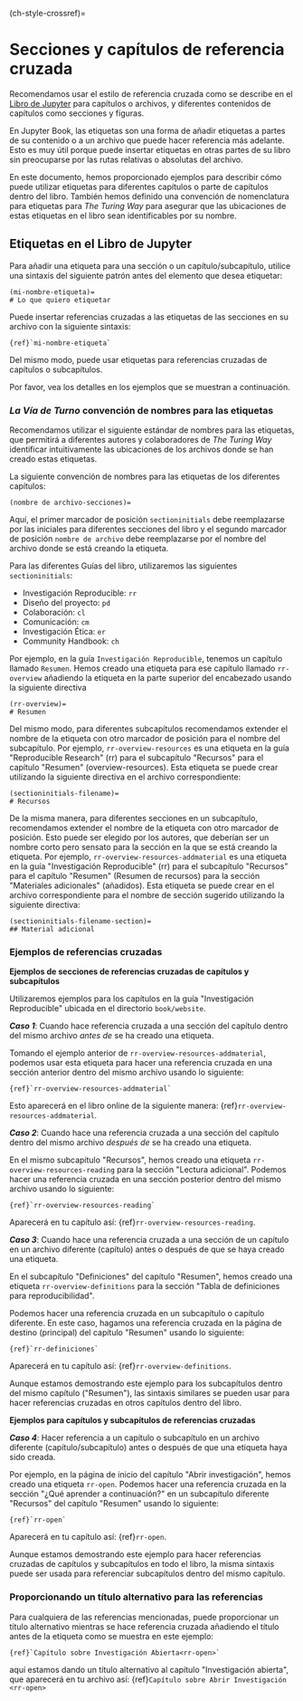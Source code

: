 (ch-style-crossref)=

# Secciones y capítulos de referencia cruzada

Recomendamos usar el estilo de referencia cruzada como se describe en el [Libro de Jupyter](https://jupyterbook.org/content/citations.html) para capítulos o archivos, y diferentes contenidos de capítulos como secciones y figuras.

En Jupyter Book, las etiquetas son una forma de añadir etiquetas a partes de su contenido o a un archivo que puede hacer referencia más adelante. Esto es muy útil porque puede insertar etiquetas en otras partes de su libro sin preocuparse por las rutas relativas o absolutas del archivo.

En este documento, hemos proporcionado ejemplos para describir cómo puede utilizar etiquetas para diferentes capítulos o parte de capítulos dentro del libro. También hemos definido una convención de nomenclatura para etiquetas para _The Turing Way_ para asegurar que las ubicaciones de estas etiquetas en el libro sean identificables por su nombre.

## Etiquetas en el Libro de Jupyter

Para añadir una etiqueta para una sección o un capítulo/subcapítulo, utilice una sintaxis del siguiente patrón antes del elemento que desea etiquetar:

```
(mi-nombre-etiqueta)=
# Lo que quiero etiquetar
```

Puede insertar referencias cruzadas a las etiquetas de las secciones en su archivo con la siguiente sintaxis:

```
{ref}`mi-nombre-etiqueta`

```

Del mismo modo, puede usar etiquetas para referencias cruzadas de capítulos o subcapítulos.

Por favor, vea los detalles en los ejemplos que se muestran a continuación.

### _La Vía de Turno_ convención de nombres para las etiquetas

Recomendamos utilizar el siguiente estándar de nombres para las etiquetas, que permitirá a diferentes autores y colaboradores de _The Turing Way_ identificar intuitivamente las ubicaciones de los archivos donde se han creado estas etiquetas.

La siguiente convención de nombres para las etiquetas de los diferentes capítulos:

```
(nombre de archivo-secciones)=
```

Aquí, el primer marcador de posición `sectioninitials` debe reemplazarse por las iniciales para diferentes secciones del libro y el segundo marcador de posición `nombre de archivo` debe reemplazarse por el nombre del archivo donde se está creando la etiqueta.

Para las diferentes Guías del libro, utilizaremos las siguientes `sectioninitials`:

- Investigación Reproducible: `rr`
- Diseño del proyecto: `pd`
- Colaboración: `cl`
- Comunicación: `cm`
- Investigación Ética: `er`
- Community Handbook: `ch`

Por ejemplo, en la guía `Investigación Reproducible`, tenemos un capítulo llamado `Resumen`. Hemos creado una etiqueta para ese capítulo llamado `rr-overview` añadiendo la etiqueta en la parte superior del encabezado usando la siguiente directiva

```
(rr-overview)=
# Resumen
```

Del mismo modo, para diferentes subcapítulos recomendamos extender el nombre de la etiqueta con otro marcador de posición para el nombre del subcapítulo. Por ejemplo, `rr-overview-resources` es una etiqueta en la guía "Reproducible Research" (rr) para el subcapítulo "Recursos" para el capítulo "Resumen" (overview-resources). Esta etiqueta se puede crear utilizando la siguiente directiva en el archivo correspondiente:

```
(sectioninitials-filename)=
# Recursos
```

De la misma manera, para diferentes secciones en un subcapítulo, recomendamos extender el nombre de la etiqueta con otro marcador de posición. Esto puede ser elegido por los autores, que deberían ser un nombre corto pero sensato para la sección en la que se está creando la etiqueta. Por ejemplo, `rr-overview-resources-addmaterial` es una etiqueta en la guía "Investigación Reproducible" (rr) para el subcapítulo "Recursos" para el capítulo "Resumen" (Resumen de recursos) para la sección "Materiales adicionales" (añadidos). Esta etiqueta se puede crear en el archivo correspondiente para el nombre de sección sugerido utilizando la siguiente directiva:

```
(sectioninitials-filename-section)=
## Material adicional
```

### Ejemplos de referencias cruzadas

**Ejemplos de secciones de referencias cruzadas de capítulos y subcapítulos**

Utilizaremos ejemplos para los capítulos en la guía "Investigación Reproducible" ubicada en el directorio `book/website`.

**_Caso 1_**: Cuando hace referencia cruzada a una sección del capítulo dentro del mismo archivo _antes de_ se ha creado una etiqueta.

Tomando el ejemplo anterior de `rr-overview-resources-addmaterial`, podemos usar esta etiqueta para hacer una referencia cruzada en una sección anterior dentro del mismo archivo usando lo siguiente:

```
{ref}`rr-overview-resources-addmaterial`
```

Esto aparecerá en el libro online de la siguiente manera: {ref}`rr-overview-resources-addmaterial`.

**_Caso 2_**: Cuando hace una referencia cruzada a una sección del capítulo dentro del mismo archivo _después de_ se ha creado una etiqueta.

En el mismo subcapítulo "Recursos", hemos creado una etiqueta `rr-overview-resources-reading` para la sección "Lectura adicional". Podemos hacer una referencia cruzada en una sección posterior dentro del mismo archivo usando lo siguiente:

```
{ref}`rr-overview-resources-reading`
```

Aparecerá en tu capítulo así: {ref}`rr-overview-resources-reading`.

**_Caso 3_**: Cuando hace una referencia cruzada a una sección de un capítulo en un archivo diferente (capítulo) antes o después de que se haya creado una etiqueta.

En el subcapítulo "Definiciones" del capítulo "Resumen", hemos creado una etiqueta `rr-overview-definitions` para la sección "Tabla de definiciones para reproducibilidad".

Podemos hacer una referencia cruzada en un subcapítulo o capítulo diferente. En este caso, hagamos una referencia cruzada en la página de destino (principal) del capítulo "Resumen" usando lo siguiente:

```
{ref}`rr-definiciones`
```

Aparecerá en tu capítulo así: {ref}`rr-overview-definitions`.

Aunque estamos demostrando este ejemplo para los subcapítulos dentro del mismo capítulo ("Resumen"), las sintaxis similares se pueden usar para hacer referencias cruzadas en otros capítulos dentro del libro.

**Ejemplos para capítulos y subcapítulos de referencias cruzadas**

**_Caso 4_**: Hacer referencia a un capítulo o subcapítulo en un archivo diferente (capítulo/subcapítulo) antes o después de que una etiqueta haya sido creada.

Por ejemplo, en la página de inicio del capítulo "Abrir investigación", hemos creado una etiqueta `rr-open`. Podemos hacer una referencia cruzada en la sección "¿Qué aprender a continuación?" en un subcapítulo diferente "Recursos" del capítulo "Resumen" usando lo siguiente:

```
{ref}`rr-open`
```

Aparecerá en tu capítulo así: {ref}`rr-open`.

Aunque estamos demostrando este ejemplo para hacer referencias cruzadas de capítulos y subcapítulos en todo el libro, la misma sintaxis puede ser usada para referenciar subcapítulos dentro del mismo capítulo.

### Proporcionando un título alternativo para las referencias

Para cualquiera de las referencias mencionadas, puede proporcionar un título alternativo mientras se hace referencia cruzada añadiendo el título antes de la etiqueta como se muestra en este ejemplo:

```
{ref}`Capítulo sobre Investigación Abierta<rr-open>`
```

aquí estamos dando un título alternativo al capítulo "Investigación abierta", que aparecerá en tu archivo así: {ref}`Capítulo sobre Abrir Investigación <rr-open>`
